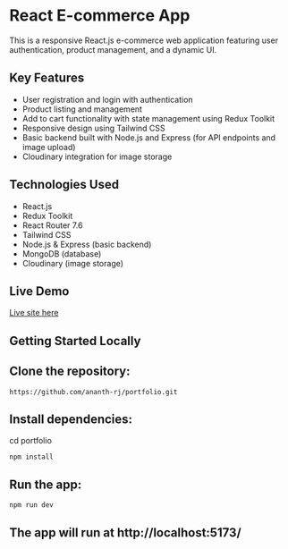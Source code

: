 # React E-commerce App

This is a responsive React.js e-commerce web application featuring user authentication, product management, and a dynamic UI.

## Key Features

- User registration and login with authentication
- Product listing and management
- Add to cart functionality with state management using Redux Toolkit
- Responsive design using Tailwind CSS
- Basic backend built with Node.js and Express (for API endpoints and image upload)
- Cloudinary integration for image storage

## Technologies Used

- React.js  
- Redux Toolkit  
- React Router 7.6  
- Tailwind CSS  
- Node.js & Express (basic backend)  
- MongoDB (database)  
- Cloudinary (image storage)

## Live Demo

[Live site here](YOUR_LIVE_URL_HERE)

## Getting Started Locally

## Clone the repository:  
```
https://github.com/ananth-rj/portfolio.git
```
## Install dependencies:
cd portfolio
```
npm install
```

## Run the app:
```
npm run dev
```
## The app will run at http://localhost:5173/
